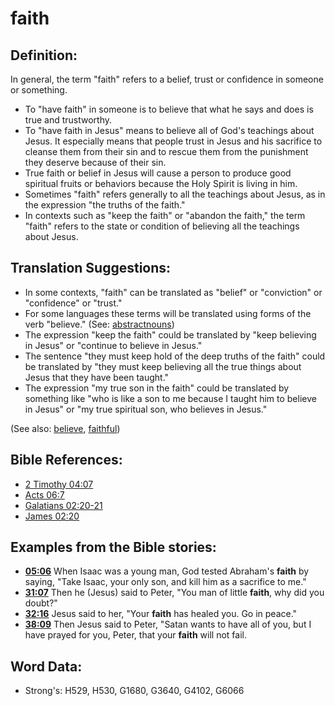 # faith #

## Definition: ##

In general, the term "faith" refers to a belief, trust or confidence in someone or something.

* To "have faith" in someone is to believe that what he says and does is true and trustworthy.
* To "have faith in Jesus" means to believe all of God's teachings about Jesus. It especially means that people trust in Jesus and his sacrifice to cleanse them from their sin and to rescue them from the punishment they deserve because of their sin.
* True faith or belief in Jesus will cause a person to produce good spiritual fruits or behaviors because the Holy Spirit is living in him.
* Sometimes "faith" refers generally to all the teachings about Jesus, as in the expression "the truths of the faith."
* In contexts such as "keep the faith" or "abandon the faith," the term "faith" refers to the state or condition of believing all the teachings about Jesus.

## Translation Suggestions: ##

* In some contexts, "faith" can be translated as "belief" or "conviction" or "confidence" or "trust."
* For some languages these terms will be translated using forms of the verb "believe." (See: [abstractnouns](rc://en/ta/man/translate/figs-abstractnouns))
* The expression "keep the faith" could be translated by "keep believing in Jesus" or "continue to believe in Jesus."
* The sentence "they must keep hold of the deep truths of the faith" could be translated by "they must keep believing all the true things about Jesus that they have been taught."
* The expression "my true son in the faith" could be translated by something like "who is like a son to me because I taught him to believe in Jesus" or "my true spiritual son, who believes in Jesus."

(See also: [believe](../kt/believe.md), [faithful](../kt/faithful.md))

## Bible References: ##

* [2 Timothy 04:07](rc://en/tn/help/2ti/04/07)
* [Acts 06:7](rc://en/tn/help/act/06/7)
* [Galatians 02:20-21](rc://en/tn/help/gal/02/20)
* [James 02:20](rc://en/tn/help/jas/02/20)

## Examples from the Bible stories: ##

* __[05:06](rc://en/tn/help/obs/05/06)__ When Isaac was a young man, God tested Abraham's __faith__  by saying, "Take Isaac, your only son, and kill him as a sacrifice to me."
* __[31:07](rc://en/tn/help/obs/31/07)__ Then he (Jesus) said to Peter, "You man of little __faith__, why did you doubt?"
* __[32:16](rc://en/tn/help/obs/32/16)__ Jesus said to her, "Your __faith__  has healed you. Go in peace."
* __[38:09](rc://en/tn/help/obs/38/09)__ Then Jesus said to Peter, "Satan wants to have all of you, but I have prayed for you, Peter, that your __faith__  will not fail.

## Word Data: ##

* Strong's: H529, H530, G1680, G3640, G4102, G6066
